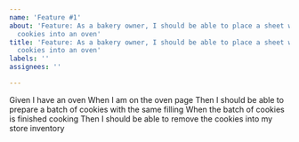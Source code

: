 ```yaml
---
name: 'Feature #1'
about: 'Feature: As a bakery owner, I should be able to place a sheet with multiple
  cookies into an oven'
title: 'Feature: As a bakery owner, I should be able to place a sheet with multiple
  cookies into an oven'
labels: ''
assignees: ''

---
```


Given I have an oven
When I am on the oven page
Then I should be able to prepare a batch of cookies with the same filling
When the batch of cookies is finished cooking
Then I should be able to remove the cookies into my store inventory
